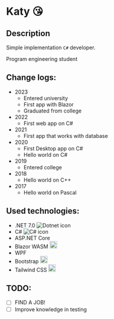 # Katy :kissing_heart:

## Description

Simple implementation `C#` developer.

Program engineering student

## Change logs:

- 2023
  - Entered university
  - First app with Blazor
  - Graduated from college
- 2022
  - First web app on C#
- 2021
  - First app that works with database
- 2020
  - First Desktop app on C#
  - Hello world on C#
- 2019
  - Entered college
- 2018
  - Hello world on C++
- 2017
  - Hello world on Pascal

## Used technologies:

- .NET 7.0 ![Dotnet icon](https://api.iconify.design/logos/dotnet.svg?height=20&color=violet&box=1)
- C# ![C# icon](https://api.iconify.design/simple-icons/csharp.svg?height=20&color=lightgreen&box=1)
- ASP.NET Core  
- Blazor WASM <img height="20" width="20" src="https://cdn.simpleicons.org/blazor" />
- WPF 
- Bootstrap <img height="20" width="20" src="https://cdn.simpleicons.org/bootstrap" />
- Tailwind CSS <img height="20" width="20" src="https://cdn.simpleicons.org/tailwindcss" />

## TODO: 

- [ ] FIND A JOB! 
- [ ] Improve knowledge in testing

<!-- ![Alt text](/images/asp.png) -->

<!-- ![sad; 34; 45](https://cdn.simpleicons.org/dotnet/blue) -->
<!-- -   Currently working on <a href="https://github.com/Katy248/DomraSinForms"><img src="https://img.shields.io/badge/DSF-black?logo=github"></a> -->

<!-- -   I use `.NET 7.0`, `EF Core`, `ASP Web API`, `Blazor WASM` -->


<!--
**Katy248/Katy248** is a ✨ _special_ ✨ repository because its `README.md` (this file) appears on your GitHub profile.

Here are some ideas to get you started:

- 🔭 I’m currently working on ...
- 🌱 I’m currently learning ...
- 👯 I’m looking to collaborate on ...
- 🤔 I’m looking for help with ...
- 💬 Ask me about ...
- 📫 How to reach me: ...
- 😄 Pronouns: ...
- ⚡ Fun fact: ...
-->
